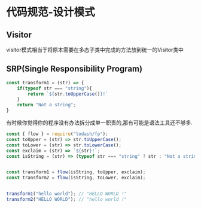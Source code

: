 # 代码规范-设计模式
## Visitor
visitor模式相当于将原本需要在多态子类中完成的方法放到统一的Visitor类中
## SRP(Single Responsibility Program)

```javascript
const transform1 = (str) => {
    if(typeof str === "string"){
        return `${str.toUpperCase()}!`
    }
    return "Not a string";
}
```
有时候你觉得你的程序没有办法拆分成单一职责的,那有可能是语法工具还不够多.




```javascript
const { flow } = require("lodash/fp");
const toUpper = (str) => str.toUpperCase();
const toLower = (str) => str.toLowerCase();
const exclaim = (str) => `${str}!`;
const isString = (str) => (typeof str === "string" ? str : "Not a string");


const transform1 = flow(isString, toUpper, exclaim);
const transform2 = flow(isString, toLower, exclaim);


transform1("hello world"); // "HELLO WORLD !"
transform2("HELLO WORLD"); // "hello world !"
```